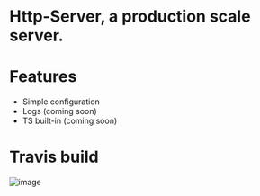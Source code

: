 # Http-Server, a production scale server.

# Features
- Simple configuration
- Logs (coming soon)
- TS built-in (coming soon)
# Travis build
![image](https://api.travis-ci.com/J-P-S-O/Http-Server.svg?branch=main)
